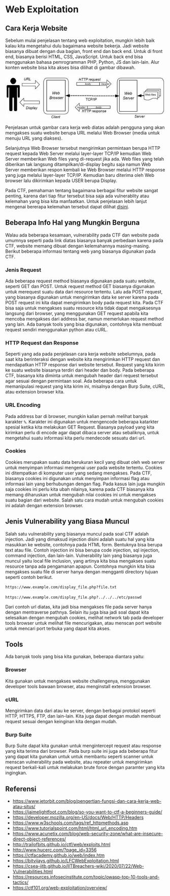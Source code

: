 # Web Exploitation

## Cara Kerja Website

Sebelum mulai penjelasan tentang web exploitation, mungkin lebih baik kalau kita mengetahui dulu bagaimana website bekerja. Jadi website biasanya dibuat dengan dua bagian, front end dan back end. Untuk di front end, biasanya berisi HTML, CSS, JavaScript. Untuk back end bisa menggunakan bahasa pemrogramman PHP, Python, JS dan lain-lain. Alur konten website bisa kita akses bisa dilihat di gambar dibawah.

![Cara kerja web](./resource/Pengertian-Fungsi-dan-Cara-Kerja-Website-atau-Situs-2.png)

Penjelasan untuk gambar cara kerja web diatas adalah pengguna yang akan mengakses suatu website berupa URL melalui Web Browser (media untuk menuju URL yang diakses).

Selanjutnya Web Browser tersebut mengirimkan permintaan berupa HTTP request kepada Web Server melalui layer-layer TCP/IP kemudian Web Server memberikan Web files yang di-request jika ada. Web files yang telah diberikan tak langsung ditampilkan/di-display begitu saja namun Web Server memberikan respon kembali ke Web Browser melalui HTTP response yang juga melalui layer-layer TCP/IP. Kemudian baru diterima oleh Web browser lalu dikirimkan kepada USER berupa Display.

Pada CTF, pemahaman tentang bagaimana berbagai fitur website sangat penting, karena dari tiap fitur tersebut bisa saja ada vulnerablity atau kelemahan yang bisa kita manfaatkan. Untuk penjelasan lebih lanjut mengenai bererapa kelemahan tersebut dapat dilihat [disini](https://resources.infosecinstitute.com/topic/owasp-top-10-tools-and-tactics/).

## Beberapa Info Hal yang Mungkin Berguna

Walau ada beberapa kesamaan, vulnerability pada CTF dan website pada umumnya seperti pada link diatas biasanya banyak perbedaan karena pada CTF, website memang dibuat dengan kelemahannya masing-masing. Berikut beberapa informasi tentang web yang biasanya digunakan pada CTF.

### Jenis Request

Ada beberapa request method biasanya digunakan pada suatu website, seperti GET dan POST. Untuk request method GET biasanya digunakan untuk merequest suatu data dari resource tertentu. Lalu ada POST request, yang biasanya digunakan untuk mengirimkan data ke server karena pada POST request ini kita dapat mengirimkan body pada request kita. Pada CTF bisa saja untuk mengakses suatu resource kita tidak dapat mengaksesnya langsung dari browser, yang menggunakan GET request apabila kita mencoba mengakses dari address bar, namun memerlukan request method yang lain. Ada banyak tools yang bisa digunakan, contohnya kita membuat request sendiri menggunakan python atau cURL.

### HTTP Request dan Response

Seperti yang ada pada penjelasan cara kerja website sebelumnya, pada saat kita berinteraksi dengan website kita mengirimkan HTTP request dan mendapatkan HTTP response dari website tersebut. Request yang kita kirim ke suatu website biasanya terdiri dari header dan body. Pada beberapa CTF, biasanya kita diminta untuk mengubah header dari request tersebut agar sesuai dengan permintaan soal. Ada beberapa cara untuk memanipulasi request yang kita kirim ini, misalnya dengan Burp Suite, cURL, atau extension browser kita.

### URL Encoding

Pada address bar di browser, mungkin kalian pernah melihat banyak karakter `%`. Karakter ini digunakan untuk mengencode beberapa katarkter spesial ketika kita melakukan GET Request. Biasanya payload yang kita kirimkan perlu di encode agar dapat dibaca server atau sebaliknya, untuk mengetahui suatu informasi kita perlu mendecode sesuatu dari url.

### Cookies

Cookies merupakan suatu data berukuran kecil yang dibuat oleh web server untuk menyimpan informasi mengenai user pada website tertentu. Cookies ini ditempatkan di komputer user yang sedang mengakses. Pada CTF, biasanya cookies ini digunakan untuk menyimpan informasi flag atau informasi lain yang berhubungan dengan flag. Pada kasus lain juga mungkin saja cookies ini perlu kita ubah nilainya, karena pada CTF biasanya kita memang diharuskan untuk mengubah nilai cookies ini untuk mengakses suatu bagian dari website. Salah satu cara mudah untuk mengubah cookies ini adalah dengan extension browser.

## Jenis Vulnerability yang Biasa Muncul

Salah satu vulnerability yang biasanya muncul pada soal CTF adalah injection. Jadi yang dimaksud injection disini adalah suatu hal yang kita masukkan ke website, contohnya pada HTML form. Bentuknya bisa berupa text atau file. Contoh injection ini bisa berupa code injection, sql injection, command injection, dan lain-lain.
Vulnerability lain yang biasanya juga muncul yaitu local file inclusion, yang artinya kita bisa mengakses suatu resource tanpa ada pengamanan apapun. Contohnya mungkin kita bisa mengakses suatu file di server hanya dengan mengganti directory tujuan seperti contoh berikut.

```
https://www.example.com/display_file.php?file.txt

https://www.example.com/display_file.php?../../../etc/passwd

```

Dari contoh url diatas, kita jadi bisa mengakses file pada server hanya dengan mentraverse pathnya. Selain itu juga bisa jadi soal dapat kita selesaikan dengan mengubah cookies, melihat network tab pada developer tools browser untuk melihat file mencurigakan, atau menscan port website untuk mencari port terbuka yang dapat kita akses.

## Tools

Ada banyak tools yang bisa kita gunakan, beberapa diantara yaitu:

### Browser

Kita gunakan untuk mengakses website challengenya, menggunakan developer tools bawaan browser, atau menginstall extension browser.

### cURL

Mengirimkan data dari atau ke server, dengan berbagai protokol seperti HTTP, HTTPS, FTP, dan lain-lain. Kita juga dapat dengan mudah membuat request sesuai dengan keinginan kita dengan mudah.

### Burp Suite

Burp Suite dapat kita gunakan untuk mengintercept request atau response yang kita terima dari browser. Pada burp suite ini juga ada beberapa fitur yang dapat kita gunakan untuk untuk membantu seperti scanner untuk menscan vulnerability pada website, atau repeater untuk mengirimkan request berkali-kali untuk melakukan brute force dengan paramter yang kita ingingkan.

## Referensi

- https://www.jetorbit.com/blog/pengertian-fungsi-dan-cara-kerja-web-atau-situs/
- https://jaimelightfoot.com/blog/so-you-want-to-ctf-a-beginners-guide/
- https://developer.mozilla.org/en-US/docs/Web/HTTP/Headers
- https://www.w3schools.com/tags/ref_httpmethods.asp
- https://www.tutorialspoint.com/html/html_url_encoding.htm
- https://www.acunetix.com/blog/web-security-zone/what-are-insecure-direct-object-references/
- http://trailofbits.github.io/ctf/web/exploits.html
- http://www.hucerc.com/?page_id=3356
- https://ctfacademy.github.io/web/index.htm
- https://bitvijays.github.io/LFCWebExploitation.html
- https://csea-iitb.github.io/IITBreachers-wiki/2020/07/22/Web-Vulnerabilities.html
- https://resources.infosecinstitute.com/topic/owasp-top-10-tools-and-tactics/
- https://ctf101.org/web-exploitation/overview/

